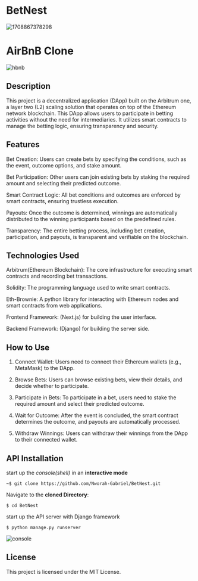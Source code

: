 # BetNest

![1708867378298](https://github.com/Nworah-Gabriel/BetNest/assets/99169106/b18286ef-e48c-4787-9ac3-8b79338e8540)

# AirBnB Clone

![hbnb](https://user-images.githubusercontent.com/59466195/183268975-648aa48a-76f1-486d-8e55-b335e4279a9e.png)

## Description
This project is a decentralized application (DApp) built on the Arbitrum one, a layer two (L2) scaling solution that operates on top of the Ethereum network blockchain. This DApp allows users to participate in betting activities without the need for intermediaries. It utilizes smart contracts to manage the betting logic, ensuring transparency and security.

## Features
Bet Creation: Users can create bets by specifying the conditions, such as the event, outcome options, and stake amount.

Bet Participation: Other users can join existing bets by staking the required amount and selecting their predicted outcome.

Smart Contract Logic: All bet conditions and outcomes are enforced by smart contracts, ensuring trustless execution.

Payouts: Once the outcome is determined, winnings are automatically distributed to the winning participants based on the predefined rules.

Transparency: The entire betting process, including bet creation, participation, and payouts, is transparent and verifiable on the blockchain.

## Technologies Used
Arbitrum(Ethereum Blockchain): The core infrastructure for executing smart contracts and recording bet transactions.

Solidity: The programming language used to write smart contracts.

Eth-Brownie: A python library for interacting with Ethereum nodes and smart contracts from web applications.

Frontend Framework: (Next.js) for building the user interface.

Backend Framework: (Django) for building the server side.

## How to Use
1. Connect Wallet: Users need to connect their Ethereum wallets (e.g., MetaMask) to the DApp.

2. Browse Bets: Users can browse existing bets, view their details, and decide whether to participate.

3. Participate in Bets: To participate in a bet, users need to stake the required amount and select their predicted outcome.

4. Wait for Outcome: After the event is concluded, the smart contract determines the outcome, and payouts are automatically processed.

5. Withdraw Winnings: Users can withdraw their winnings from the DApp to their connected wallet.

## API Installation
start up the *console(shell)* in an **interactive mode**

```
~$ git clone https://github.com/Nworah-Gabriel/BetNest.git
```

Navigate to the **cloned Directory**:

```
$ cd BetNest
```

start up the API server with Django framework

```
$ python manage.py runserver
```
![console](https://user-images.githubusercontent.com/59466195/183268981-14576f75-aa4a-4a4b-b25f-c02f551ec91f.png)

## License
This project is licensed under the MIT License.
